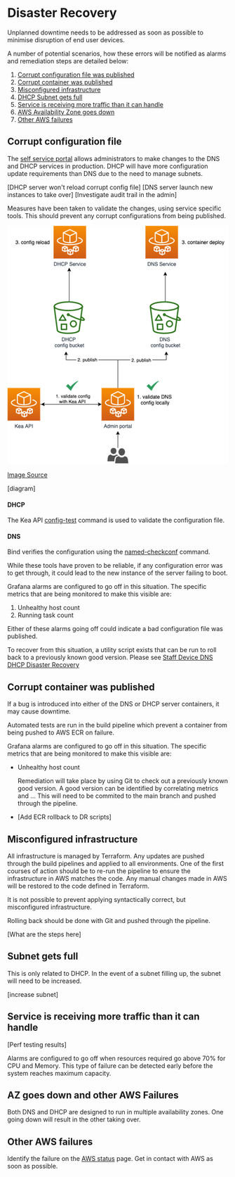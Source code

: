# Disaster Recovery

Unplanned downtime needs to be addressed as soon as possible to minimise disruption of end user devices.

A number of potential scenarios, how these errors will be notified as alarms and remediation steps are detailed below:

1. [Corrupt configuration file was published](#corrupt-configuration-file)
2. [Corrupt container was published](#corrupt-container-was-published)
3. [Misconfigured infrastructure](bad-infrastructure-apply-with-terraform)
4. [DHCP Subnet gets full](#dhcp-subnet-gets-full)
5. [Service is receiving more traffic than it can handle](#server-is-receiving-more-traffic-than-it-can-handle)
6. [AWS Availability Zone goes down](#aws-availability-zone-goes-down)
7. [Other AWS failures](#other-aws-failures)

## Corrupt configuration file

The [self service portal](https://github.com/ministryofjustice/staff-device-dns-dhcp-admin) allows administrators to make changes to the DNS and DHCP services in production. DHCP will have more configuration update requirements than DNS due to the need to manage subnets.

[DHCP server won't reload corrupt config file]
[DNS server launch new instances to take over]
[Investigate audit trail in the admin]

Measures have been taken to validate the changes, using service specific tools.
This should prevent any corrupt configurations from being published.


![architecture](./images/config-validation.png)

[Image Source](./diagrams/config-validation.drawio)


[diagram]

#### DHCP 

The Kea API [config-test](https://kea.readthedocs.io/en/kea-1.6.2/api.html#ref-config-test) command is used to validate the configuration file.

#### DNS

Bind verifies the configuration using the [named-checkconf](https://bind9.readthedocs.io/en/v9_16_8/configuration.html) command.

While these tools have proven to be reliable, if any configuration error was to get through, it could lead to the new instance of the server failing to boot.

Grafana alarms are configured to go off in this situation.
The specific metrics that are being monitored to make this visible are:

1. Unhealthy host count
2. Running task count

Either of these alarms going off could indicate a bad configuration file was published.

To recover from this situation, a utility script exists that can be run to roll back to a previously known good version. Please see [Staff Device DNS DHCP Disaster Recovery](https://github.com/ministryofjustice/staff-device-dns-dhcp-disaster-recovery)

## Corrupt container was published

If a bug is introduced into either of the DNS or DHCP server containers, it may cause downtime.

Automated tests are run in the build pipeline which prevent a container from being pushed to AWS ECR on failure.

Grafana alarms are configured to go off in this situation.
The specific metrics that are being monitored to make this visible are:

- Unhealthy host count

  Remediation will take place by using Git to check out a previously known good version.
  A good version can be identified by correlating metrics and ...
  This will need to be commited to the main branch and pushed through the pipeline.

- [Add ECR rollback to DR scripts]

## Misconfigured infrastructure

All infrastructure is managed by Terraform. Any updates are pushed through the build pipelines and applied to all environments. One of the first courses of action should be to re-run the pipeline to ensure the infrastructure in AWS matches the code. Any manual changes made in AWS will be restored to the code defined in Terraform.

It is not possible to prevent applying syntactically correct, but misconfigured infrastructure.

Rolling back should be done with Git and pushed through the pipeline.

[What are the steps here]

## Subnet gets full

This is only related to DHCP. In the event of a subnet filling up, the subnet will need to be increased.

[increase subnet]

## Service is receiving more traffic than it can handle

[Perf testing results]

Alarms are configured to go off when resources required go above 70% for CPU and Memory.
This type of failure can be detected early before the system reaches maximum capacity.

## AZ goes down and other AWS Failures

Both DNS and DHCP are designed to run in multiple availability zones. One going down will result in the other taking over.

## Other AWS failures

Identify the failure on the [AWS status](https://status.aws.amazon.com/) page.
Get in contact with AWS as soon as possible.
